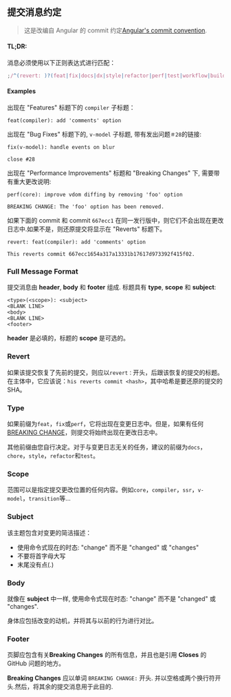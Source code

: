 ## 提交消息约定

> 这是改编自 Angular 的 commit 约定[Angular's commit convention](https://github.com/conventional-changelog/conventional-changelog/tree/master/packages/conventional-changelog-angular).

#### TL;DR:

消息必须使用以下正则表达式进行匹配：

```js
;/^(revert: )?(feat|fix|docs|dx|style|refactor|perf|test|workflow|build|ci|chore|types|wip|dep)(\(.+\))?: .{1,50}/
```

#### Examples

出现在 "Features" 标题下的 `compiler` 子标题：

```
feat(compiler): add 'comments' option
```

出现在 "Bug Fixes" 标题下的, `v-model` 子标题, 带有发出问题`＃28`的链接:

```
fix(v-model): handle events on blur

close #28
```

出现在 "Performance Improvements" 标题和 "Breaking Changes" 下, 需要带有重大更改说明:

```
perf(core): improve vdom diffing by removing 'foo' option

BREAKING CHANGE: The 'foo' option has been removed.
```

如果下面的 commit 和 commit `667ecc1` 在同一发行版中，则它们不会出现在更改日志中.如果不是，则还原提交将显示在 "Reverts" 标题下。

```
revert: feat(compiler): add 'comments' option

This reverts commit 667ecc1654a317a13331b17617d973392f415f02.
```

### Full Message Format

提交消息由 **header**, **body** 和 **footer** 组成. 标题具有 **type**, **scope** 和 **subject**:

```
<type>(<scope>): <subject>
<BLANK LINE>
<body>
<BLANK LINE>
<footer>
```

**header** 是必填的，标题的 **scope** 是可选的。

### Revert

如果该提交恢复了先前的提交，则应以`revert：`开头，后跟该恢复的提交的标题。在主体中，它应该说：`his reverts commit <hash>`，其中哈希是要还原的提交的 SHA。

### Type

如果前缀为`feat`，`fix`或`perf`，它将出现在变更日志中。但是，如果有任何 [BREAKING CHANGE](＃footer)，则提交将始终出现在更改日志中。

其他前缀由您自行决定。对于与变更日志无关的任务，建议的前缀为`docs`，`chore`，`style`，`refactor`和`test`。

### Scope

范围可以是指定提交更改位置的任何内容。例如`core`，`compiler`，`ssr`，`v-model`，`transition`等...

### Subject

该主题包含对变更的简洁描述：

- 使用命令式现在的时态: "change" 而不是 "changed" 或 "changes"
- 不要将首字母大写
- 末尾没有点(.)

### Body

就像在 **subject** 中一样, 使用命令式现在时态: "change" 而不是 "changed" 或 "changes".

身体应包括改变的动机，并将其与以前的行为进行对比。

### Footer

页脚应包含有关**Breaking Changes** 的所有信息，并且也是引用 **Closes** 的 GitHub 问题的地方。

**Breaking Changes** 应以单词 `BREAKING CHANGE:` 开头. 并以空格或两个换行符开头.然后，将其余的提交消息用于此目的.

